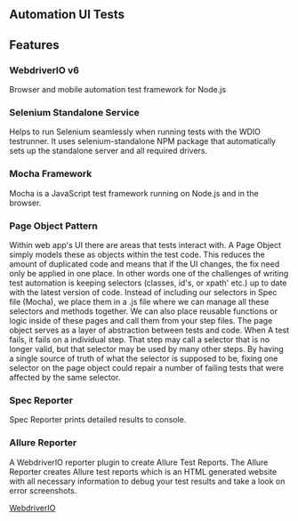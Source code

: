 
## Automation UI Tests

## Features

### WebdriverIO v6

Browser and mobile automation test framework for Node.js

### Selenium Standalone Service

Helps to run Selenium seamlessly when running tests with the WDIO testrunner. 
It uses selenium-standalone NPM package that automatically sets up the standalone server and all required drivers.

### Mocha Framework

Mocha is a JavaScript test framework running on Node.js and in the browser.

### Page Object Pattern

Within web app's UI there are areas that tests interact with. A Page Object simply models these as objects within the test code.
This reduces the amount of duplicated code and means that if the UI changes, the fix need only be applied in one place. 
In other words one of the challenges of writing test automation is keeping selectors (classes, id's, or xpath' etc.) up to date with the latest version of code.
Instead of including our selectors in Spec file (Mocha), we place them in a <pagename>.js file where we can manage all these selectors and methods together. 
We can also place reusable functions or logic inside of these pages and call them from your step files. The page object serves as a layer of abstraction between tests and code. 
When A test fails, it fails on a individual step. That step may call a selector that is no longer valid, but that selector may be used by many other steps.
By having a single source of truth of what the selector is supposed to be, fixing one selector on the page object could repair a number of failing tests that were affected by the same selector.


### Spec Reporter

Spec Reporter prints detailed results to console.

### Allure Reporter

A WebdriverIO reporter plugin to create Allure Test Reports.
The Allure Reporter creates Allure test reports which is an HTML generated website with all necessary information to debug your test results and take a look on error screenshots.

 
[WebdriverIO](https://webdriver.io/)

